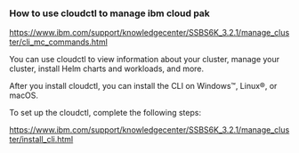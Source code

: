 ### How to use cloudctl to manage ibm cloud pak

https://www.ibm.com/support/knowledgecenter/SSBS6K_3.2.1/manage_cluster/cli_mc_commands.html

You can use cloudctl to view information about your cluster, manage your cluster, install Helm charts and workloads, and more.

After you install cloudctl, you can install the CLI on Windows™, Linux®, or macOS.

To set up the cloudctl, complete the following steps:

https://www.ibm.com/support/knowledgecenter/SSBS6K_3.2.1/manage_cluster/install_cli.html